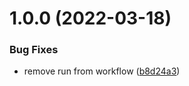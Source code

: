 # 1.0.0 (2022-03-18)


### Bug Fixes

* remove run from workflow ([b8d24a3](https://github.com/programystic-dev/programystic_app/commit/b8d24a3210394db5fbce0e3b8b4b2ea5ab3fdbbd))
